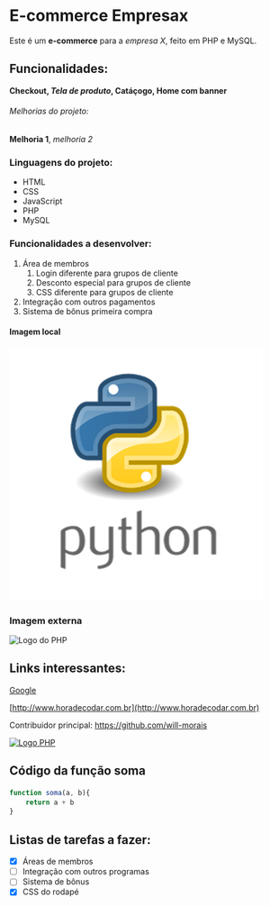 # E-commerce Empresax

Este é um **e-commerce** para a *empresa X*, feito em PHP e MySQL.

## Funcionalidades:

**Checkout, _Tela de produto_, Catáçogo, Home com banner**

###### Melhorias do projeto:

__Melhoria 1__, _melhoria 2_

### Linguagens do projeto:

* HTML
* CSS
* JavaScript
* PHP
* MySQL

### Funcionalidades a desenvolver:

1. Área  de membros
    1. Login diferente para grupos de cliente
    2. Desconto especial para grupos de cliente
    3. CSS diferente para grupos de cliente
2. Integração com outros pagamentos
3. Sistema de bônus primeira compra

#### Imagem local

![Logo do Python](img/python.png)

### Imagem externa

![Logo do PHP](https://th.bing.com/th/id/R.e0bb3432ab014f71f4a36ad69b73afcc?rik=pT0W3mLcTC5VtQ&riu=http%3a%2f%2fcodigoxules.org%2fwp-content%2fuploads%2f2016%2f03%2fPHP-logo-300x159.png&ehk=5wRsh0pSL%2fE9%2bDdBBohFxOCUERpqw3LjOAhbAlJ9%2bGk%3d&risl=&pid=ImgRaw&r=0)

## Links interessantes:

[Google](https://www.google.com)

[http://www.horadecodar.com.br](http://www.horadecodar.com.br)

Contribuidor principal: https://github.com/will-morais

[![Logo PHP](https://th.bing.com/th/id/R.e0bb3432ab014f71f4a36ad69b73afcc?rik=pT0W3mLcTC5VtQ&riu=http%3a%2f%2fcodigoxules.org%2fwp-content%2fuploads%2f2016%2f03%2fPHP-logo-300x159.png&ehk=5wRsh0pSL%2fE9%2bDdBBohFxOCUERpqw3LjOAhbAlJ9%2bGk%3d&risl=&pid=ImgRaw&r=0)](https://github.com/will-morais)

## Código da função soma

````javascript
function soma(a, b){
    return a + b
}
````
## Listas de tarefas a fazer:

- [x] Áreas de membros
- [ ] Integração com outros programas
- [ ] Sistema de bônus
- [x] CSS do rodapé
